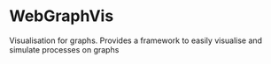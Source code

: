 # WebGraphVis

Visualisation for graphs. Provides a framework to easily visualise and simulate processes on graphs
